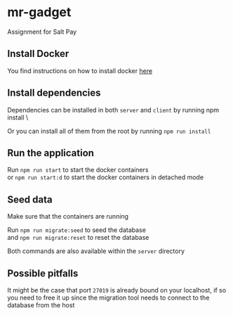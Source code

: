 # mr-gadget
Assignment for Salt Pay

## Install Docker

You find instructions on how to install docker [here](https://docs.docker.com/get-docker/)

## Install dependencies

Dependencies can be installed in both `server` and `client` by running npm install \

Or you can install all of them from the root by 
running `npm run install`

## Run the application

Run `npm run start` to start the docker containers \
or `npm run start:d` to start the docker containers in detached mode

## Seed data

Make sure that the containers are running

Run `npm run migrate:seed` to seed the database \
and `npm run migrate:reset` to reset the database

Both commands are also available within the `server` directory

## Possible pitfalls
It might be the case that port `27019` is already bound on your localhost, if so you need to free it up since the migration tool needs to connect to the database from the host